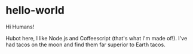 # hello-world

Hi  Humans!

Hubot here, I like  Node.js  and Coffeescript (that's what  I'm made of!).
I've  had tacos on the moon  and find them far superior  to Earth tacos.
